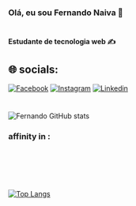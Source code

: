 
### Olá, eu sou Fernando Naiva 🖖
#
<h4>Estudante de tecnologia web ✍</h4>
<h2>🌐 socials:</h2>


[![Facebook](https://img.shields.io/badge/Facebook-1877F2?style=for-the-badge&logo=facebook&logoColor=white)](https//:www.google.com.br)
[![Instagram](https://img.shields.io/badge/Instagram-E4405F?style=for-the-badge&logo=instagram&logoColor=white)](https//:www.google.com.br)
[![Linkedin](https://img.shields.io/badge/LinkedIn-0077B5?style=for-the-badge&logo=linkedin&logoColor=white)](https//:www.google.com.br)
#

![Fernando GitHub stats](https://github-readme-stats.vercel.app/api?username=fernando-naiva&show_icons=true&theme=merko)


<h3>affinity in :</h3>

<div style="display:inline_block"></br>
   <img align="center" alt="" src="https://img.shields.io/badge/HTML5-E34F26?style=for-the-badge&logo=html5&logoColor=white" />
   <img align="center" alt="" src="https://img.shields.io/badge/CSS3-1572B6?style=for-the-badge&logo=css3&logoColor=white" />
   <img align="center" alt="" src="https://img.shields.io/badge/JavaScript-323330?style=for-the-badge&logo=javascript&logoColor=F7DF1E" />
   <img align="center" alt="" src="https://img.shields.io/badge/React-20232A?style=for-the-badge&logo=react&logoColor=61DAFB" />
   <img align="center" alt="" src="https://img.shields.io/badge/Bootstrap-563D7C?style=for-the-badge&logo=bootstrap&logoColor=white" />
</div></br></br>


[![Top Langs](https://github-readme-stats.vercel.app/api/top-langs/?username=anuraghazra&layout=compact)](https://github.com/anuraghazra/github-readme-stats)
